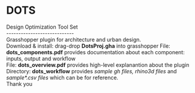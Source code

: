# DOTS
Design Optimization Tool Set<br/>
----------------------------<br/>
Grasshopper plugin for architecture and urban design. <br/>
Download & install: drag-drop <b>DotsProj.gha</b> into grasshopper
File: <b>dots_components.pdf</b> provides documentation about each component: inputs, output and workflow<br/>
File: <b>dots_overview.pdf</b> provides high-level explanantion about the plugin<br/>
Directory: <b>dots_workflow</b> provides <i>sample gh files, rhino3d files</i> and <i>sample*.csv files </i>which can be for reference.<br/>
Thank you
